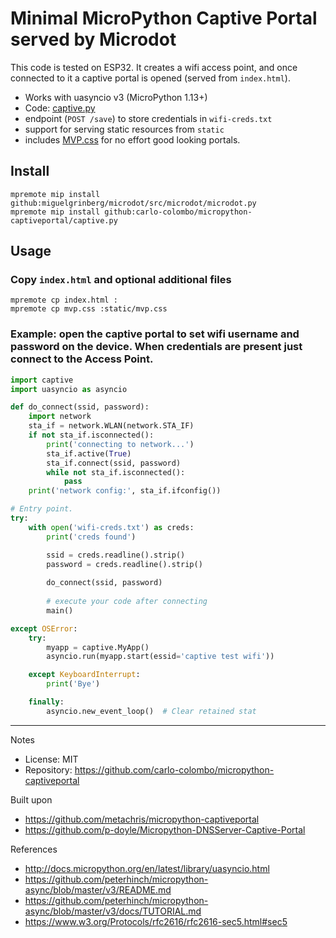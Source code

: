 # Minimal MicroPython Captive Portal served by Microdot

This code is tested on ESP32. It creates a wifi access point, and once connected to it a captive portal is opened (served from `index.html`).

* Works with uasyncio v3 (MicroPython 1.13+)
* Code: [captive.py](https://github.com/metachris/micropython-captiveportal/blob/master/captive.py)
* endpoint (`POST /save`) to store credentials in `wifi-creds.txt`
* support for serving static resources from `static`
* includes [MVP.css](https://andybrewer.github.io/mvp/) for no effort good looking portals. 


## Install

```shell
mpremote mip install github:miguelgrinberg/microdot/src/microdot/microdot.py
mpremote mip install github:carlo-colombo/micropython-captiveportal/captive.py
```

## Usage

### Copy `index.html` and optional additional files

```shell
mpremote cp index.html :
mpremote cp mvp.css :static/mvp.css
```

### Example: open the captive portal to set wifi username and password on the device. When credentials are present just connect to the Access Point.

```python
import captive
import uasyncio as asyncio

def do_connect(ssid, password):
    import network
    sta_if = network.WLAN(network.STA_IF)
    if not sta_if.isconnected():
        print('connecting to network...')
        sta_if.active(True)
        sta_if.connect(ssid, password)
        while not sta_if.isconnected():
            pass
    print('network config:', sta_if.ifconfig())

# Entry point.
try:
    with open('wifi-creds.txt') as creds:
        print('creds found')

        ssid = creds.readline().strip()
        password = creds.readline().strip()
        
        do_connect(ssid, password)
        
        # execute your code after connecting
        main()

except OSError:
    try:
        myapp = captive.MyApp()
        asyncio.run(myapp.start(essid='captive test wifi'))

    except KeyboardInterrupt:
        print('Bye')

    finally:
        asyncio.new_event_loop()  # Clear retained stat
```


---

Notes

* License: MIT
* Repository: https://github.com/carlo-colombo/micropython-captiveportal

Built upon

- https://github.com/metachris/micropython-captiveportal
- https://github.com/p-doyle/Micropython-DNSServer-Captive-Portal

References

- http://docs.micropython.org/en/latest/library/uasyncio.html
- https://github.com/peterhinch/micropython-async/blob/master/v3/README.md
- https://github.com/peterhinch/micropython-async/blob/master/v3/docs/TUTORIAL.md
- https://www.w3.org/Protocols/rfc2616/rfc2616-sec5.html#sec5
